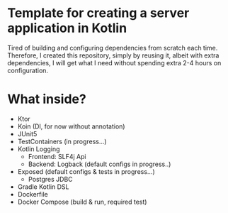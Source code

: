 # Template for creating a server application in Kotlin
Tired of building and configuring dependencies from scratch each time. Therefore, I created this repository, simply by reusing it, albeit with extra dependencies, I will get what I need without spending extra 2-4 hours on configuration.

# What inside?
- Ktor
- Koin (DI, for now without annotation)
- JUnit5
- TestContainers (in progress...)
- Kotlin Logging 
  - Frontend: SLF4j Api
  - Backend: Logback (default configs in progress..)
- Exposed (default configs & tests in progress...)
  - Postgres JDBC
- Gradle Kotlin DSL
- Dockerfile
- Docker Compose (build & run, required test)
